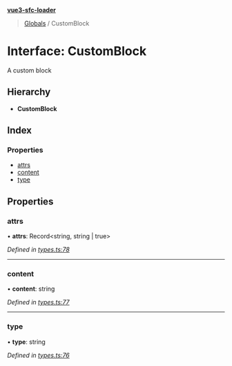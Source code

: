 **[vue3-sfc-loader](../README.md)**

> [Globals](../README.md) / CustomBlock

# Interface: CustomBlock

A custom block

## Hierarchy

* **CustomBlock**

## Index

### Properties

* [attrs](customblock.md#attrs)
* [content](customblock.md#content)
* [type](customblock.md#type)

## Properties

### attrs

•  **attrs**: Record<string, string \| true\>

*Defined in [types.ts:78](https://github.com/FranckFreiburger/vue3-sfc-loader/blob/e2255e9/src/types.ts#L78)*

___

### content

•  **content**: string

*Defined in [types.ts:77](https://github.com/FranckFreiburger/vue3-sfc-loader/blob/e2255e9/src/types.ts#L77)*

___

### type

•  **type**: string

*Defined in [types.ts:76](https://github.com/FranckFreiburger/vue3-sfc-loader/blob/e2255e9/src/types.ts#L76)*
